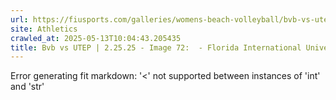 ```yaml
---
url: https://fiusports.com/galleries/womens-beach-volleyball/bvb-vs-utep-2-25-25/image-72/356/62752
site: Athletics
crawled_at: 2025-05-13T10:04:43.205435
title: Bvb vs UTEP | 2.25.25 - Image 72:  - Florida International University
---
```


Error generating fit markdown: '<' not supported between instances of 'int' and 'str'